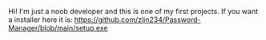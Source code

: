 Hi! I'm just a noob developer and this is one of my first projects. If you want a installer here it is: https://github.com/zlin234/Password-Manager/blob/main/setup.exe
